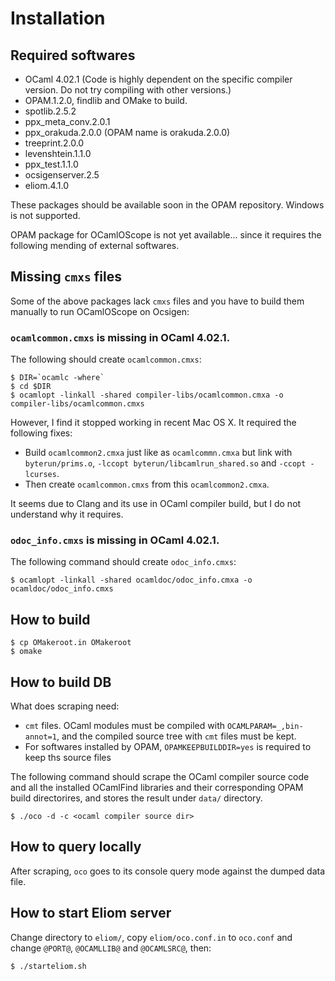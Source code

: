 Installation
===========================

Required softwares
---------------------------

* OCaml 4.02.1 (Code is highly dependent on the specific compiler version. Do not try compiling with other versions.)
* OPAM.1.2.0, findlib and OMake to build.
* spotlib.2.5.2
* ppx_meta_conv.2.0.1
* ppx_orakuda.2.0.0 (OPAM name is orakuda.2.0.0)
* treeprint.2.0.0
* levenshtein.1.1.0
* ppx_test.1.1.0
* ocsigenserver.2.5
* eliom.4.1.0

These packages should be available soon in the OPAM repository. 
Windows is not supported.

OPAM package for OCamlOScope is not yet available... since it requires the following mending of external softwares.

Missing `cmxs` files
---------------------------

Some of the above packages lack `cmxs` files and you have to build them manually to run OCamlOScope on Ocsigen:

### `ocamlcommon.cmxs` is missing in OCaml 4.02.1.

The following should create `ocamlcommon.cmxs`:

```shell
$ DIR=`ocamlc -where`
$ cd $DIR
$ ocamlopt -linkall -shared compiler-libs/ocamlcommon.cmxa -o compiler-libs/ocamlcommon.cmxs
```

However, I find it stopped working in recent Mac OS X. It required the following fixes:

* Build `ocamlcommon2.cmxa` just like as `ocamlcommn.cmxa` but link with `byterun/prims.o`, `-lccopt byterun/libcamlrun_shared.so` and `-ccopt -lcurses`.
* Then create `ocamlcommon.cmxs` from this `ocamlcommon2.cmxa`.

It seems due to Clang and its use in OCaml compiler build, but I do not understand why it requires.

### `odoc_info.cmxs` is missing in OCaml 4.02.1.

The following command should create `odoc_info.cmxs`:

```shell
$ ocamlopt -linkall -shared ocamldoc/odoc_info.cmxa -o ocamldoc/odoc_info.cmxs
```

How to build
---------------------------

```shell
$ cp OMakeroot.in OMakeroot
$ omake
```

How to build DB
---------------------------

What does scraping need:

* `cmt` files. OCaml modules must be compiled with `OCAMLPARAM=_,bin-annot=1`, and the compiled source tree with `cmt` files must be kept.
* For softwares installed by OPAM, `OPAMKEEPBUILDDIR=yes` is required to keep ths source files

The following command should scrape the OCaml compiler source code and all the installed OCamlFind libraries and their corresponding OPAM build directorires, and stores the result under `data/` directory.

```shell
$ ./oco -d -c <ocaml compiler source dir>
```

How to query locally
---------------------------

After scraping, `oco` goes to its console query mode against the dumped data file.

How to start Eliom server
---------------------------------

Change directory to `eliom/`, copy `eliom/oco.conf.in` to `oco.conf` and change `@PORT@`, `@OCAMLLIB@` and `@OCAMLSRC@`, then:

```shell
$ ./starteliom.sh
```
